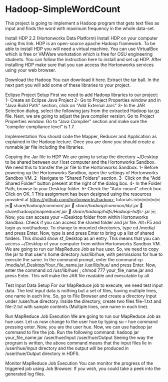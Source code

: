 # Hadoop-SimpleWordCount

This project is going to implement a Hadoop program that gets text files as input and finds the word with maximum frequency in the whole data-set.

Install HDP 2.2 (Hortonworks Data Platform)
Install HDP on your computer using this link. HDP is an open-source apache Hadoop framework. To be able to install HDP you will need a virtual machine. You can use VirtualBox which is free or VMWare workstation which is free for OSU engineering students. You can follow the instruction here to install and set up HDP. After installing HDP make sure that you can access the Hortonworks services using your web browser.

Download the Hadoop
You can download it here. Extract the tar ball. In the next part you will add some of these libraries to your project.

Eclipse Project Setup
First we need to add Hadoop libraries to our project:
1- Create an Eclipse Java Project
2- Go to Project Properties window and in "Java Build Path" section, click on "Add External Jars"
3- In the JAR Selection dialog, select the following jars from the extracted Hadoop tar.gz file.
Next, we are going to adjust the java compiler version. Go to Project Properties window. Go to “Java Compiler” section and make sure the “compiler compliance level” is 1.7.

Implementation
You should code the Mapper, Reducer and Application as explained in the Hadoop lecture. Once you are done you should create a runnable jar file including the libraries.

Copying the Jar file to HDP
We are going to setup the directory ~/Desktop to be shared between our Host computer and the Hortonworks Sandbox. We need this to transfer the jar file to the Hortonworks Sandbox.
1- Before powering up the Hortonworks Sandbox, open the settings of Hortonworks Sandbox VM.
2- Navigate to "Shared Folders" section.
3- Click on the "Add Shared Folder" button present at the right of the dialog box.
4- In the Folder Path, browse to your Desktop folder.
5- Check the "Auto-mount" check box. Click on OK.
1 This assignment has been designed using the resources provided at https://github.com/hortonworks/hadoop- tutorials
￼￼￼￼￼￼￼ share/hadoop/common/*.jar
 share/hadoop/common/lib/*.jar
 share/hadoop/mapreduce/*.jar
 share/hadoop/hdfs/Hadoop-hdfs-*.jar
￼
Now, you can access your ~/Desktop folder from within Hortonworks Sandbox. Check if you can access the shared folder and jar file. Alt+F5 and login as root/hadoop. To change to mounted directories, type cd /media/ and press Enter. Now, type ls and press Enter to bring up a list of shared folders. This should show sf_Desktop as an entry. This means that you can access ~/Desktop of your computer from within Hortonworks Sandbox VM.
We are going to run our MapReduce Job as hue user. So, we need to copy the jar to that user's home directory /usr/lib/hue, with permissions for hue to execute the same. In the command prompt, enter the command cp /media/sf_Desktop/Your_file_name.jar /usr/lib/hue/ and press Enter.
Now, enter the command cd /usr/lib/hue/ ; chmod 777 your_file_name.jar and press Enter. This will make the JAR file readable and executable by all.

Test Input Data Setup
For our MapReduce job to execute, we need test input data. The test input data is nothing but a set of files, having multiple lines, one name in each line. So, go to File Browser and create a
directory Input under /user/hue directory. Inside the directory, create two files file-1.txt and file-2.txt with sample contents (Multiple lines, one name in each line).

Run MapReduce Job Execution
We are going to run our MapReduce Job as hue user. Let us now change to the user hue by typing su – hue command pressing enter. Now, you are the user hue.
Now, we can use hadoop jar command to fire the job. Run the following command:
hadoop jar your_file_name.jar /user/hue/Input /user/hue/Output
Seeing the way the program is written, the above command means that the input files lie in /user/hue/Input directory and the output will be produced in /user/hue/Output directory in HDFS.

Monitor MapReduce Job Execution
You can monitor the progress of the triggered job using Job Browser. If you wish, you could take a peek into the generated log files.
